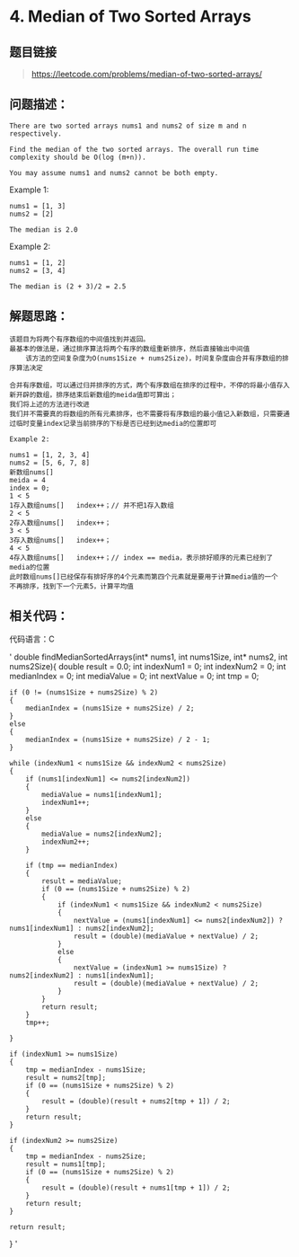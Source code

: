 # 4. Median of Two Sorted Arrays

## 题目链接 

> https://leetcode.com/problems/median-of-two-sorted-arrays/


## 问题描述：

	There are two sorted arrays nums1 and nums2 of size m and n respectively.

	Find the median of the two sorted arrays. The overall run time complexity should be O(log (m+n)).

	You may assume nums1 and nums2 cannot be both empty.

Example 1:

	nums1 = [1, 3]
	nums2 = [2]

	The median is 2.0
Example 2:

	nums1 = [1, 2]
	nums2 = [3, 4]

	The median is (2 + 3)/2 = 2.5

## 解题思路：

    该题目为将两个有序数组的中间值找到并返回。
    最基本的做法是，通过排序算法将两个有序的数组重新排序，然后直接输出中间值
        该方法的空间复杂度为O(nums1Size + nums2Size)，时间复杂度由合并有序数组的排序算法决定
	
    合并有序数组，可以通过归并排序的方式，两个有序数组在排序的过程中，不停的将最小值存入新开辟的数组，排序结束后新数组的meida值即可算出；
    我们将上述的方法进行改进
    我们并不需要真的将数组的所有元素排序，也不需要将有序数组的最小值记入新数组，只需要通过临时变量index记录当前排序的下标是否已经到达media的位置即可
    
    Example 2:

	nums1 = [1, 2, 3, 4]
	nums2 = [5, 6, 7, 8]
    新数组nums[]
    meida = 4
    index = 0;
    1 < 5
    1存入数组nums[]   index++；// 并不把1存入数组
    2 < 5
    2存入数组nums[]   index++；
    3 < 5
    3存入数组nums[]   index++；
    4 < 5
    4存入数组nums[]   index++；// index == media，表示排好顺序的元素已经到了media的位置
    此时数组nums[]已经保存有排好序的4个元素而第四个元素就是要用于计算media值的一个
    不再排序，找到下一个元素5，计算平均值

## 相关代码：

代码语言：C

' double findMedianSortedArrays(int* nums1, int nums1Size, int* nums2, int nums2Size){
	double result = 0.0;
	int indexNum1 = 0;
	int indexNum2 = 0;
	int medianIndex = 0;
	int mediaValue = 0;
	int nextValue = 0;
	int tmp = 0;

	if (0 != (nums1Size + nums2Size) % 2)
	{
		medianIndex = (nums1Size + nums2Size) / 2;
	}
	else
	{
		medianIndex = (nums1Size + nums2Size) / 2 - 1;
	}

	while (indexNum1 < nums1Size && indexNum2 < nums2Size)
	{
		if (nums1[indexNum1] <= nums2[indexNum2])
		{
			mediaValue = nums1[indexNum1];
			indexNum1++;
		}
		else
		{
			mediaValue = nums2[indexNum2];
			indexNum2++;
		}

		if (tmp == medianIndex)
		{
			result = mediaValue;
			if (0 == (nums1Size + nums2Size) % 2)
			{
				if (indexNum1 < nums1Size && indexNum2 < nums2Size)
				{
					nextValue = (nums1[indexNum1] <= nums2[indexNum2]) ? nums1[indexNum1] : nums2[indexNum2];
					result = (double)(mediaValue + nextValue) / 2;
				}
				else
				{
					nextValue = (indexNum1 >= nums1Size) ? nums2[indexNum2] : nums1[indexNum1];
					result = (double)(mediaValue + nextValue) / 2;
				}
			}
			return result;
		}
		tmp++;

	}

	if (indexNum1 >= nums1Size)
	{
		tmp = medianIndex - nums1Size;
		result = nums2[tmp];
		if (0 == (nums1Size + nums2Size) % 2)
		{
			result = (double)(result + nums2[tmp + 1]) / 2;
		}
		return result;
	}

	if (indexNum2 >= nums2Size)
	{
		tmp = medianIndex - nums2Size;
		result = nums1[tmp];
		if (0 == (nums1Size + nums2Size) % 2)
		{
			result = (double)(result + nums1[tmp + 1]) / 2;
		}
		return result;
	}

	return result;
} '
